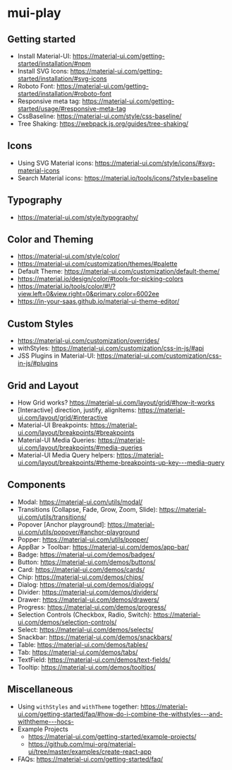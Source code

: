 # mui-play

## Getting started
* Install Material-UI: https://material-ui.com/getting-started/installation/#npm
* Install SVG Icons: https://material-ui.com/getting-started/installation/#svg-icons
* Roboto Font: https://material-ui.com/getting-started/installation/#roboto-font
* Responsive meta tag: https://material-ui.com/getting-started/usage/#responsive-meta-tag
* CssBaseline: https://material-ui.com/style/css-baseline/
* Tree Shaking: https://webpack.js.org/guides/tree-shaking/

## Icons
* Using SVG Material icons: https://material-ui.com/style/icons/#svg-material-icons
* Search Material icons: https://material.io/tools/icons/?style=baseline

## Typography
* https://material-ui.com/style/typography/

## Color and Theming
* https://material-ui.com/style/color/
* https://material-ui.com/customization/themes/#palette
* Default Theme: https://material-ui.com/customization/default-theme/
* https://material.io/design/color/#tools-for-picking-colors
* https://material.io/tools/color/#!/?view.left=0&view.right=0&primary.color=6002ee
* https://in-your-saas.github.io/material-ui-theme-editor/

## Custom Styles
* https://material-ui.com/customization/overrides/
* withStyles: https://material-ui.com/customization/css-in-js/#api
* JSS Plugins in Material-UI: https://material-ui.com/customization/css-in-js/#plugins

## Grid and Layout
* How Grid works? https://material-ui.com/layout/grid/#how-it-works
* [Interactive] direction, justify, alignItems: https://material-ui.com/layout/grid/#interactive
* Material-UI Breakpoints: https://material-ui.com/layout/breakpoints/#breakpoints
* Material-UI Media Queries: https://material-ui.com/layout/breakpoints/#media-queries
* Material-UI Media Query helpers: https://material-ui.com/layout/breakpoints/#theme-breakpoints-up-key---media-query

## Components
* Modal: https://material-ui.com/utils/modal/
* Transitions (Collapse, Fade, Grow, Zoom, Slide): https://material-ui.com/utils/transitions/
* Popover [Anchor playground]: https://material-ui.com/utils/popover/#anchor-playground
* Popper: https://material-ui.com/utils/popper/
* AppBar > Toolbar: https://material-ui.com/demos/app-bar/
* Badge: https://material-ui.com/demos/badges/
* Button: https://material-ui.com/demos/buttons/
* Card: https://material-ui.com/demos/cards/
* Chip: https://material-ui.com/demos/chips/
* Dialog: https://material-ui.com/demos/dialogs/
* Divider: https://material-ui.com/demos/dividers/
* Drawer: https://material-ui.com/demos/drawers/
* Progress: https://material-ui.com/demos/progress/
* Selection Controls (Checkbox, Radio, Switch): https://material-ui.com/demos/selection-controls/
* Select: https://material-ui.com/demos/selects/
* Snackbar: https://material-ui.com/demos/snackbars/
* Table: https://material-ui.com/demos/tables/
* Tab: https://material-ui.com/demos/tabs/
* TextField: https://material-ui.com/demos/text-fields/
* Tooltip: https://material-ui.com/demos/tooltips/

## Miscellaneous
* Using `withStyles` and `withTheme` together: https://material-ui.com/getting-started/faq/#how-do-i-combine-the-withstyles---and-withtheme---hocs-
* Example Projects
  * https://material-ui.com/getting-started/example-projects/
  * https://github.com/mui-org/material-ui/tree/master/examples/create-react-app
* FAQs: https://material-ui.com/getting-started/faq/

